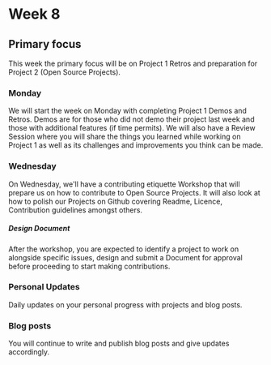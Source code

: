# Week 8

## Primary focus

This week the primary focus will be on Project 1 Retros and preparation for Project 
2 (Open Source Projects).

### Monday

We will start the week on Monday with completing Project 1 Demos and Retros. Demos are 
for those who did not demo their project last week and those with additional features 
(if time permits). We will also have a Review Session where you will share the things 
you learned while working on Project 1 as well as its challenges and improvements you 
think can be made.

### Wednesday

On Wednesday, we'll have a contributing etiquette Workshop that will prepare us on how to 
contribute to Open Source Projects. It will also look at how to polish our Projects on Github 
covering Readme, Licence, Contribution guidelines amongst others.

##### Design Document

After the workshop, you are expected to identify a project to work on alongside specific issues, design 
and submit a Document for approval before proceeding to start making contributions.
 

### Personal Updates

Daily updates on your personal progress with projects and blog posts.

### Blog posts

You will continue to write and publish blog posts and give updates accordingly.




